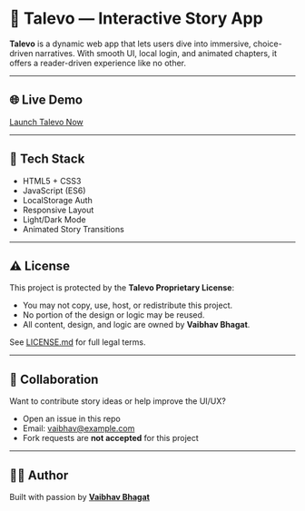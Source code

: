 # 🌌 Talevo — Interactive Story App

**Talevo** is a dynamic web app that lets users dive into immersive, choice-driven narratives. With smooth UI, local login, and animated chapters, it offers a reader-driven experience like no other.

---

## 🌐 Live Demo

[Launch Talevo Now](https://talevo.netlify.app/)

---

## 🧰 Tech Stack

- HTML5 + CSS3
- JavaScript (ES6)
- LocalStorage Auth
- Responsive Layout
- Light/Dark Mode
- Animated Story Transitions

---

## ⚠️ License

This project is protected by the **Talevo Proprietary License**:

- You may not copy, use, host, or redistribute this project.
- No portion of the design or logic may be reused.
- All content, design, and logic are owned by **Vaibhav Bhagat**.

See [LICENSE.md](LICENSE.md) for full legal terms.

---

## 🤝 Collaboration

Want to contribute story ideas or help improve the UI/UX?

- Open an issue in this repo  
- Email: vaibhav@example.com  
- Fork requests are **not accepted** for this project

---

## 👨‍💻 Author

Built with passion by [**Vaibhav Bhagat**](https://github.com/VaibhavBhagat665)

